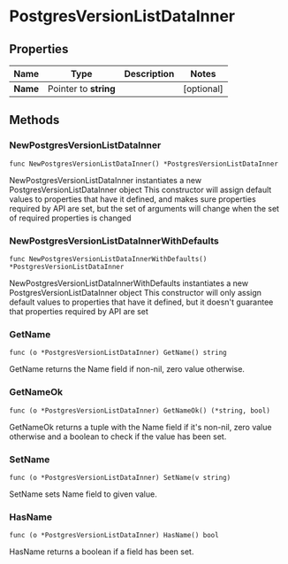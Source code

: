 # PostgresVersionListDataInner

## Properties

|Name | Type | Description | Notes|
|------------ | ------------- | ------------- | -------------|
|**Name** | Pointer to **string** |  | [optional] |

## Methods

### NewPostgresVersionListDataInner

`func NewPostgresVersionListDataInner() *PostgresVersionListDataInner`

NewPostgresVersionListDataInner instantiates a new PostgresVersionListDataInner object
This constructor will assign default values to properties that have it defined,
and makes sure properties required by API are set, but the set of arguments
will change when the set of required properties is changed

### NewPostgresVersionListDataInnerWithDefaults

`func NewPostgresVersionListDataInnerWithDefaults() *PostgresVersionListDataInner`

NewPostgresVersionListDataInnerWithDefaults instantiates a new PostgresVersionListDataInner object
This constructor will only assign default values to properties that have it defined,
but it doesn't guarantee that properties required by API are set

### GetName

`func (o *PostgresVersionListDataInner) GetName() string`

GetName returns the Name field if non-nil, zero value otherwise.

### GetNameOk

`func (o *PostgresVersionListDataInner) GetNameOk() (*string, bool)`

GetNameOk returns a tuple with the Name field if it's non-nil, zero value otherwise
and a boolean to check if the value has been set.

### SetName

`func (o *PostgresVersionListDataInner) SetName(v string)`

SetName sets Name field to given value.

### HasName

`func (o *PostgresVersionListDataInner) HasName() bool`

HasName returns a boolean if a field has been set.



